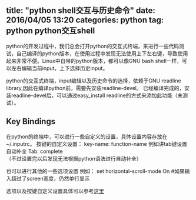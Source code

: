 title:  "python shell交互与历史命令"
date:   2016/04/05 13:20
categories: python
tag: python python交互shell 
---


python的开发过程中，我们总会打开python的交互式终端，来进行一些代码测试，自己编译的python版本，在使用过程中发现无法使用上下左右键，导致使用起来非常不便。Linux中自带的python版本，都可以像GNU bash shell一样，可以左右编辑当前input，上下选择历史input。

python的交互式终端，input编辑以及历史命令的选择，依赖于GNU readline library,因此在编译python前，需要先安装readline-devel。
已经编译完成的，安装readline-devel后，可以通过easy_install readline的方式来添加此功能（未测试）。


## Key Bindings
在python的终端中，可以进行一些自定义的设置，具体设置内容存放在~/.inputrc。
按键的自定义设置：
key-name: function-name
例如讲tab键设置自动补全
Tab: complete  
（不过设置完以后发现无法根据python语法进行自动补全）

也可以进行其他的一些选项设置
例如：
set horizontal-scroll-mode On  #如果输入超过了screen宽度，仍然单行显示


选项以及按键自定义设置具体可以参考[这里](http://web.mit.edu/gnu/doc/html/rlman_1.html)
